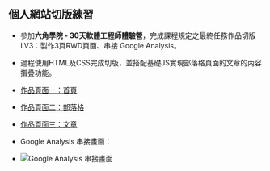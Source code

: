 ## 個人網站切版練習

- 參加**六角學院 - 30天軟體工程師體驗營**，完成課程規定之最終任務作品切版LV3：製作3頁RWD頁面、串接 Google Analysis。
- 過程使用HTML及CSS完成切版，並搭配基礎JS實現部落格頁面的文章的內容摺疊功能。
- [作品頁面一：首頁](https://jia-yiii.github.io/personal-website/)
- [作品頁面二：部落格](https://jia-yiii.github.io/personal-website/blog.html)
- [作品頁面三：文章](https://jia-yiii.github.io/personal-website/blogDetail.html)
  
- Google Analysis 串接畫面：
- ![Google Analysis 串接畫面](https://images.hexschool.com/qa/12062817613305525554_2025-05-31T18:26:26Z.png)
